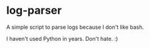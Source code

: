 # log-parser
A simple script to parse logs because I don't like bash.

I haven't used Python in years. Don't hate. :)